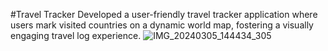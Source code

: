 #Travel Tracker
Developed a user-friendly travel tracker application where users mark visited countries on a dynamic world map, fostering a visually engaging travel log experience.
![IMG_20240305_144434_305](https://github.com/khushi09-middha/Travel-Tracker/assets/136051191/6ac355eb-b243-4400-86f4-93dbdb16dacc)
